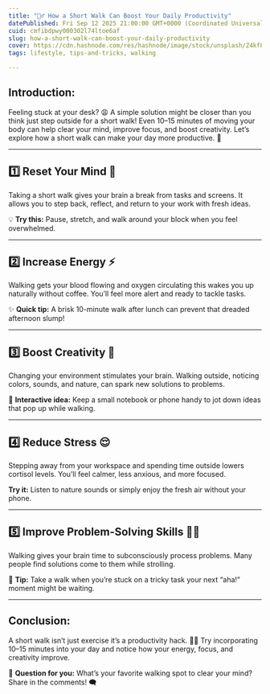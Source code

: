 ```yaml
---
title: "🚶‍♂️ How a Short Walk Can Boost Your Daily Productivity"
datePublished: Fri Sep 12 2025 21:00:00 GMT+0000 (Coordinated Universal Time)
cuid: cmfibdpwy000302l74ltoe6af
slug: how-a-short-walk-can-boost-your-daily-productivity
cover: https://cdn.hashnode.com/res/hashnode/image/stock/unsplash/Z4kf8XFB6Dc/upload/d013a0cace0ca84ccc64d47ec4cf4bb5.jpeg
tags: lifestyle, tips-and-tricks, walking

---
```


## **Introduction:**

Feeling stuck at your desk? 😩 A simple solution might be closer than you think just step outside for a short walk! Even 10–15 minutes of moving your body can help clear your mind, improve focus, and boost creativity. Let’s explore how a short walk can make your day more productive. 🌿

---

## 1️⃣ Reset Your Mind 🧠

Taking a short walk gives your brain a break from tasks and screens. It allows you to step back, reflect, and return to your work with fresh ideas.

💡 **Try this:** Pause, stretch, and walk around your block when you feel overwhelmed.

---

## 2️⃣ Increase Energy ⚡

Walking gets your blood flowing and oxygen circulating this wakes you up naturally without coffee. You’ll feel more alert and ready to tackle tasks.

✨ **Quick tip:** A brisk 10-minute walk after lunch can prevent that dreaded afternoon slump!

---

## 3️⃣ Boost Creativity 🎨

Changing your environment stimulates your brain. Walking outside, noticing colors, sounds, and nature, can spark new solutions to problems.

📝 **Interactive idea:** Keep a small notebook or phone handy to jot down ideas that pop up while walking.

---

## 4️⃣ Reduce Stress 😌

Stepping away from your workspace and spending time outside lowers cortisol levels. You’ll feel calmer, less anxious, and more focused.

**Try it:** Listen to nature sounds or simply enjoy the fresh air without your phone.

---

## 5️⃣ Improve Problem-Solving Skills 🕵️‍♂️

Walking gives your brain time to subconsciously process problems. Many people find solutions come to them while strolling.

💭 **Tip:** Take a walk when you’re stuck on a tricky task your next “aha!” moment might be waiting.

---

## **Conclusion:**

A short walk isn’t just exercise it’s a productivity hack. 🏃‍♀️ Try incorporating 10–15 minutes into your day and notice how your energy, focus, and creativity improve.

👀 **Question for you:** What’s your favorite walking spot to clear your mind? Share in the comments! 🗨️
